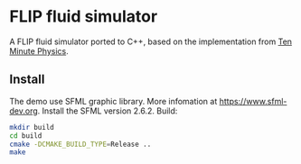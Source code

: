 # FLIP fluid simulator

A FLIP fluid simulator ported to C++, based on the implementation from [Ten Minute Physics](https://www.youtube.com/watch?v=XmzBREkK8kY&t=506s).

## Install

The demo use SFML graphic library. More infomation at https://www.sfml-dev.org. Install the SFML version 2.6.2. Build:

```sh
mkdir build
cd build
cmake -DCMAKE_BUILD_TYPE=Release ..
make
```